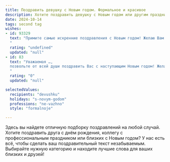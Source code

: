 ```yaml
---
title: Поздравить девушку с Новым годом. Формальное и красивое
description: Хотите поздравить девушку с Новым годом или другим праздником? Наш ИИ создаст незабываемое поздравление, а вы обязательно выделитесь среди других.  
date: 2024-10-14
tags: second tag
wishes:
- id: 93329
  text: "Примите самые искренние поздравления с Новым годом! Желаю Вам в наступающем году крепкого здоровья, счастья, благополучия и всего самого наилучшего. Пусть исполнятся все Ваши заветные мечты, а Новый год принесет радость и успех во всех начинаниях.
  "
  rating: "undefined"
  updated: "null"
- id: 83
  text: "Уважаемая …,
  позвольте от всей души поздравить Вас с наступающим Новым годом! Желаю Вам в грядущем году свершения самых смелых замыслов, неиссякаемого вдохновения и творческих успехов. Пусть праздничное настроение сопровождает Вас не только в новогоднюю ночь, но и на протяжении всего года!
  "
  rating: "0"
  updated: "null"

selectedValues:
  recipients: "devushku"
  holidays: "s-novym-godom"
  professions: "ne-vazhno"
  style: "formalnoje"

---
```


Здесь вы найдете отличную подборку поздравлений на любой случай. 
Хотите поздравить друга с днём рождения, коллегу с профессиональным праздником или близких с Новым годом? У нас есть всё, чтобы сделать ваш поздравительный текст незабываемым. Выбирайте нужную категорию и находите лучшие слова для ваших близких и друзей!

